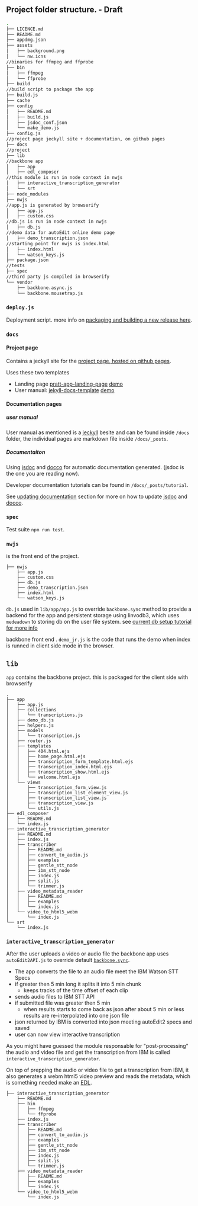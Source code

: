 ## Project folder structure. - Draft  


<!--TODO: update folder structure, focus more on main components --->


```bash
.
├── LICENCE.md
├── README.md
├── appdmg.json
├── assets
│   ├── background.png
│   └── nw.icns
//binaries for ffmpeg and ffprobe 
├── bin
│   ├── ffmpeg
│   └── ffprobe
├── build
//build script to package the app
├── build.js
├── cache
├── config
│   ├── README.md
│   ├── build.js
│   ├── jsdoc_conf.json
│   └── make_demo.js
├── config.js
//project page jeckyll site + documentation, on github pages
├── docs
//project 
├── lib
//backbone app 
│   ├── app
│   ├── edl_composer
//this module is run in node context in nwjs
│   ├── interactive_transcription_generator
│   └── srt
├── node_modules
├── nwjs
//app.js is generated by browserify 
│   ├── app.js
│   ├── custom.css
//db.js is run in node context in nwjs
│   ├── db.js
//demo data for autoEdit online demo page
│   ├── demo_transcription.json
//starting point for nwjs is index.html 
│   ├── index.html
│   └── watson_keys.js
├── package.json
//tests
├── spec
//third party js compiled in browserify
└── vendor
    ├── backbone.async.js
    └── backbone.mousetrap.js

```


### `deploy.js`

Deployment script. more info on [packaging and building a new release here](/jsdoc_docs/tutorial-deployment.html).

### `docs` 

#### Project page
Contains a jeckyll site for the [project page, hosted on github pages](https://opennewslabs.github.io/autoEdit_2/).

Uses these two templates

- Landing page [pratt-app-landing-page](http://blacktie.co/2013/10/pratt-app-landing-page/) [demo](http://blacktie.co/demo/pratt)
- User manual: [jekyll-docs-template](https://github.com/bruth/jekyll-docs-template) [demo](http://bruth.github.io/jekyll-docs-template)

#### Documentation pages

##### user manual 

User manual as mentioned is a [jeckyll][jeckyll] besite and can be found inside `/docs` folder, the individual pages are markdown file inside `/docs/_posts`. 

##### Documentaiton
Using [jsdoc][jsdoc] and [docco][docco] for automatic documentation generated. (jsdoc is the one you are reading now). 

Developer documentation tutorials can be found in `/docs/_posts/tutorial`.

See [updating documentation](/jsdoc_docs/tutorial-updating_the_documentation.html) section for more on how to update [jsdoc][jsdoc] and [docco][docco]. 


### `spec`
Test suite `npm run test`.

### `nwjs`
is the front end of the project.

```
├── nwjs
	├── app.js
	├── custom.css
	├── db.js
	├── demo_transcription.json
	├── index.html
	└── watson_keys.js
```

`db.js` used in `lib/app/app.js` to override `backbone.sync` method to provide a backend for the app and persistent storage using linvodb3, which uses `medeadown` to storing db on the user file system. see [current db setup tutorial for more info](/jsdoc_docs/current_db_setup.html)


backbone front end . `demo_jr.js` is the code that runs the demo when index is runned in client side mode in the browser.

## `lib`
`app` contains the backbone project. this is packaged for the client side with browserify 

```
.
├── app
│   ├── app.js
│   ├── collections
│   │   └── transcriptions.js
│   ├── demo_db.js
│   ├── helpers.js
│   ├── models
│   │   └── transcription.js
│   ├── router.js
│   ├── templates
│   │   ├── 404.html.ejs
│   │   ├── home_page.html.ejs
│   │   ├── transcription_form_template.html.ejs
│   │   ├── transcription_index.html.ejs
│   │   ├── transcription_show.html.ejs
│   │   └── welcome.html.ejs
│   └── views
│       ├── transcription_form_view.js
│       ├── transcription_list_element_view.js
│       ├── transcription_list_view.js
│       ├── transcription_view.js
│       └── utils.js
├── edl_composer
│   ├── README.md
│   └── index.js
├── interactive_transcription_generator
│   ├── README.md
│   ├── index.js
│   ├── transcriber
│   │   ├── README.md
│   │   ├── convert_to_audio.js
│   │   ├── examples
│   │   ├── gentle_stt_node
│   │   ├── ibm_stt_node
│   │   ├── index.js
│   │   ├── split.js
│   │   └── trimmer.js
│   ├── video_metadata_reader
│   │   ├── README.md
│   │   ├── examples
│   │   └── index.js
│   └── video_to_html5_webm
│       └── index.js
└── srt
    └── index.js
```


### `interactive_transcription_generator`

After the user uploads a video or audio file the backbone app uses `autoEdit2API.js` to override default [`backbone.sync`][backbonesync].
 
- The app converts the file to an audio file meet the IBM Watson STT Specs
- if greater then 5 min long it splits it into 5 min chunk 
	- keeps tracks of the time offset of each clip 
- sends audio files to IBM STT API
- if submitted file was greater then 5 min
	- when results starts to come back as json after about 5 min or less results are re-interpolated into one json file
- json returned by IBM is converted into json meeting autoEdit2 specs and saved
- user can now view interactive transcription


As you might have guessed the module responsable for "post-processing" the audio and video file and get the transcription from IBM is called `interactive_transcription_generator`.

On top of prepping the audio or video file to get a transcription from IBM, it also generates a webm html5 video preview and reads the metadata, which is something needed make an [EDL][edl].


```
├── interactive_transcription_generator
	├── README.md
	├── bin
	│   ├── ffmpeg
	│   └── ffprobe
	├── index.js
	├── transcriber
	│   ├── README.md
	│   ├── convert_to_audio.js
	│   ├── examples
	│   ├── gentle_stt_node
	│   ├── ibm_stt_node
	│   ├── index.js
	│   ├── split.js
	│   └── trimmer.js
	├── video_metadata_reader
	│   ├── README.md
	│   ├── examples
	│   └── index.js
	└── video_to_html5_webm
	    └── index.js
```

[nwjs]: http://docs.nwjs.io/en/latest/For%20Users/Getting%20Started/
[node]:https://nodejs.org/en/
[backbone]:http://backbonejs.org/
[usermanual]:/user_manual/usage.html
[backbonesync]:http://backbonejs.org/#Sync
[edl]:/jsdoc_docs/tutorial-EDL_format.html
[autoEdit2Github]:https://github.com/OpenNewsLabs/autoEdit_2
[jeckyll]:https://jekyllrb.com/ 
[jsdoc]:http://usejsdoc.org/
[docco]:https://jashkenas.github.io/docco/